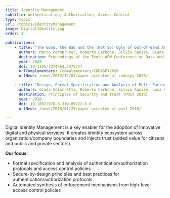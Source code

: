 ```yaml
---
title: Identity Management
subtitle: Authentication, Authorization, Access Control
type: topic
url: /topics/IdentityManagement
image: DigitalIdentity.jpg
order: 1

publications:
    - title: "The Good, the Bad and the (Not So) Ugly of Out-Of-Band Authentication with eID Cards and Push Notifications: Design, Formal and Risk Analysis"
      authors: Marco Pernpruner, Roberto Carbone, Silvio Ranise, Giada Sciarretta
      destination: Proceedings of the Tenth ACM Conference on Data and Application Security and Privacy (CODASPY '20)
      year: 2020
      doi: 10.1145/3374664.3375727
      urlComplementary: /complementary/CODASPY2020
      urlNews: /news/2019/12/01/paper-accepted-at-codaspy-2020/

    - title: "Design, Formal Specification and Analysis of Multi-Factor Authentication Solutions with a Single Sign-On Experience"
      authors: Giada Sciarretta, Roberto Carbone, Silvio Ranise, Luca Viganò
      destination: Principles of Security and Trust (POST 2018)
      year: 2018
      doi: 10.1007/978-3-319-89722-6_8
      urlNews: /news/2018/01/25/paper-accepted-at-post-2018/

---
```


Digital Identity Management is a key enabler for the adoption of innovative digital and physical services. It creates identity ecosystem across organization/company boundaries and injects trust (added value for citizens and public and private sectors).
 
**Our focus**:
- Formal specification and analysis of authentication/authorization protocols and access control policies
- Secure-by-design principles and best practices for authentication/authorization protocols
- Automated synthesis of enforcement mechanisms from high-level access control policies